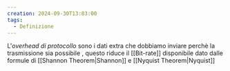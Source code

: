 ```yaml
---
creation: 2024-09-30T13:03:00
tags:
  - Definizione
---
```

L'*overhead di protocollo* sono i dati extra che dobbiamo inviare perchè la trasmissione sia possibile , questo riduce il [[Bit-rate]] disponibile dato dalle formule di [[Shannon Theorem|Shannon]] e [[Nyquist Theorem|Nyquist]] 